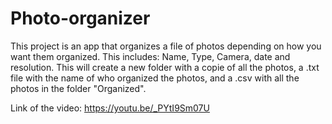 ﻿# Photo-organizer

This project is an app that organizes a file of photos depending on how you want them organized. This includes: Name, Type, Camera, date and resolution.
This will create a new folder with a copie of all the photos, a .txt file with the name of who organized the photos, and a .csv with all the photos in the folder "Organized".


Link of the video: https://youtu.be/_PYtI9Sm07U
